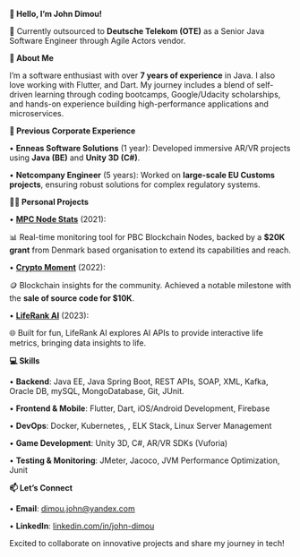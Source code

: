 **👋 Hello, I’m John Dimou!**

📍 Currently outsourced to **Deutsche Telekom (OTE)** as a Senior Java Software Engineer through Agile Actors vendor.

**🌟 About Me**

  

I’m a software enthusiast with over **7 years of experience** in Java. I also love working with Flutter, and Dart. 
My journey includes a blend of self-driven learning through coding bootcamps, Google/Udacity scholarships, and hands-on experience building high-performance applications and microservices.

  

**💼 Previous Corporate Experience**

  
•  **Enneas Software Solutions** (1 year): Developed immersive AR/VR projects using **Java (BE)** and **Unity 3D (C#)**.

•  **Netcompany Engineer** (5 years): Worked on **large-scale EU Customs projects**, ensuring robust solutions for complex regulatory systems.

  

**🧑‍💻 Personal Projects**

  

•  [**MPC Node Stats**](https://apps.apple.com/gr/app/mpc-node-stats/id1661132518?platform=iphone) (2021):

📊 Real-time monitoring tool for PBC Blockchain Nodes, backed by a **$20K grant** from Denmark based organisation to extend its capabilities and reach.

•  [**Crypto Moment**](https://github.com/username/crypto-moment) (2022):

🪙 Blockchain insights for the community. Achieved a notable milestone with the **sale of source code for $10K**.

•  [**LifeRank AI**](https://github.com/username/liferank-ai) (2023):

🌐 Built for fun, LifeRank AI explores AI APIs to provide interactive life metrics, bringing data insights to life.

  

**💻 Skills**

  

•  **Backend**: Java EE, Java Spring Boot,  REST APIs, SOAP, XML, Kafka, Oracle DB, mySQL, MongoDatabase, Git, JUnit.

•  **Frontend & Mobile**: Flutter, Dart, iOS/Android Development, Firebase 

•  **DevOps**: Docker, Kubernetes, , ELK Stack, Linux Server Management

•  **Game Development**: Unity 3D, C#, AR/VR SDKs (Vuforia)

•  **Testing & Monitoring**: JMeter, Jacoco, JVM Performance Optimization, Junit

  


**📫 Let’s Connect**

  

•  **Email**: dimou.john@yandex.com

•  **LinkedIn**: [linkedin.com/in/john-dimou](https://www.linkedin.com/in/john-dimou/)

  

Excited to collaborate on innovative projects and share my journey in tech!

